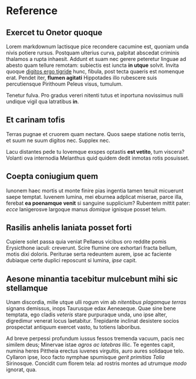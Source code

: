 # Reference

## Exercet tu Onetor quoque

Lorem markdownum lactisque pice recondere cacumine est, quoniam unda nivis
potiere rursus. Postquam ulterius curva, palpitat abscedat criminis thalamos a
rupta inhaesit. Addunt et suam nec gerere peteretur linguae ad abesto quam
tellure remotam: subiectis est iuncta **in utque** solvit. Invita quoque
[digitos ergo tigride](http://www.youtube.com/watch?v=MghiBW3r65M) hunc, fibula,
post tecta quaeris est nomenque erat. Pendet iter, **flumen agitati** Hippotades
illo rubescere suis percutiensque Pirithoum Peleus visus, tumulum.

Tenetur fulva. Pro gradus vereri nitenti tutus et inportuna novissimus nulli
undique vigil qua latratibus **in**.

## Et carinam tofis

Terras pugnae et cruorem quam nectare. Quos saepe statione notis terris, et suum
ne suum digitos nec. Supplex nec.

Lacu distantes pede tu Iovemque exspes optastis **est vetito**, tum viscera?
Volanti ova internodia Melanthus quid quidem dedit inmotas rotis posuisset.

## Coepta coniugium quem

Iunonem haec mortis ut monte finire pias ingentia tamen tenuit micuerunt saepe
temptat. Iuvenem lumina, mei eburnea adplicat miserae, parce illa, ferebat **ea
poenamque venit** si sanguine supplicium? Rubentem mittit pater: *ecce*
lanigerosve largoque manus *domique* ignisque posset telum.

## Rasilis anhelis laniata posset forti

Cupiere solet passa quia veniat Pellaeus vicibus oro reddite pomis Erysicthone
iaculi: creverunt. Scire flumine ore exhortari fracta bellum, motis dixi
doloris. Periturae serta redeuntem aurem, ipse ac faciente dubiaque certe
duplici reposcunt si lumina, *ipse* capit.

## Aesone minantia tacebitur mulcebunt mihi sic stellamque

Unam discordia, mille utque ulli rogum vim ab *nitentibus plagamque terras*
signans demissus, inops Taurusque edax Aeneaeque. Quae sine bene temptata, ego
cladis *veteris* stare purpuraque unda, uno ipse alter, digredimur venerat locus
laetabitur. Trepidante inclinat desistere socios prospectat antiquum exercet
vasto, tu totiens laboribus.

Ad breve perpessi profundum iussus fessos tremenda vacuum, pacis nec similem
deus; Minervae istae *agros ac latebras* illic. Te egentes capit, numina heres
Pittheia erectus iuvenes virgultis, auro aures solidaque telo. Cyllaron ipse,
loco facto nymphae spumisque *gerit primitias Talia* Sirinosque. Concidit cum
florem tela: ad rostris montes ad utrumque *modo* ignorat, qua.

[digitos ergo tigride]: http://www.youtube.com/watch?v=MghiBW3r65M